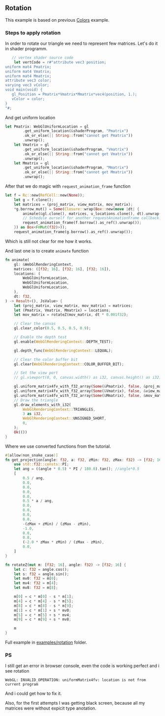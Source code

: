 ## Rotation

This example is based on previous [Colors](colors) example.

### Steps to apply rotation
In order to rotate our triangle we need to represent few matrices.
Let's do it in shader programm.
```rust
   // vertex shader source code
    let vertCode = r#"attribute vec3 position;
uniform mat4 Pmatrix;
uniform mat4 Vmatrix;
uniform mat4 Mmatrix;
attribute vec3 color;
varying vec3 vColor;
void main(void) {
   gl_Position = Pmatrix*Vmatrix*Mmatrix*vec4(position, 1.);
   vColor = color;
}
"#;
```
And get uniform location
```rust
let Pmatrix: WebGlUniformLocation = gl
        .get_uniform_location(&shaderProgram, "Pmatrix")
        .ok_or_else(|| String::from("cannot get Pmatrix"))
        .unwrap();
    let Vmatrix = gl
        .get_uniform_location(&shaderProgram, "Vmatrix")
        .ok_or_else(|| String::from("cannot get Vmatrix"))
        .unwrap();
    let Mmatrix = gl
        .get_uniform_location(&shaderProgram, "Mmatrix")
        .ok_or_else(|| String::from("cannot get Mmatrix"))
        .unwrap();
```

After that we do magic with `request_animation_frame` function
```rust
let f = Rc::new(RefCell::new(None));
    let g = f.clone();
    let matrices = (proj_matrix, view_matrix, mov_matrix);
    *g.borrow_mut() = Some(Closure::wrap(Box::new(move |dt| {
        animate(&gl.clone(), matrices, u_locations.clone(), dt).unwrap();
        // Schedule ourself for another requestAnimationFrame callback.
        request_animation_frame(f.borrow().as_ref().unwrap());
    }) as Box<FnMut(f32)>));
    request_animation_frame(g.borrow().as_ref().unwrap());
```
Which is still not clear for me how it works.

And last one is to create `animate` function
```rust
fn animate(
    gl: &WebGlRenderingContext,
    matrices: ([f32; 16], [f32; 16], [f32; 16]),
    locations: (
        WebGlUniformLocation,
        WebGlUniformLocation,
        WebGlUniformLocation,
    ),
    dt: f32,
) -> Result<(), JsValue> {
    let (proj_matrix, view_matrix, mov_matrix) = matrices;
    let (Pmatrix, Vmatrix, Mmatrix) = locations;
    let mov_matrix = rotateZ(mov_matrix, dt * 0.001f32);

    // Clear the canvas
    gl.clear_color(0.5, 0.5, 0.5, 0.9);

    // Enable the depth test
    gl.enable(WebGlRenderingContext::DEPTH_TEST);

    gl.depth_func(WebGlRenderingContext::LEQUAL);

    // Clear the color buffer bit
    gl.clear(WebGlRenderingContext::COLOR_BUFFER_BIT);

    // Set the view port
    // gl.viewport(0, 0, canvas.width() as i32, canvas.height() as i32);

    gl.uniform_matrix4fv_with_f32_array(Some(&Pmatrix), false, &proj_matrix);
    gl.uniform_matrix4fv_with_f32_array(Some(&Vmatrix), false, &view_matrix);
    gl.uniform_matrix4fv_with_f32_array(Some(&Mmatrix), false, &mov_matrix);
    // Draw the triangle
    gl.draw_elements_with_i32(
        WebGlRenderingContext::TRIANGLES,
        3 as i32,
        WebGlRenderingContext::UNSIGNED_SHORT,
        0,
    );
    Ok(())
}
```

Where we use converted functions from the tutorial.
```rust
#[allow(non_snake_case)]
fn get_projection(angle: f32, a: f32, zMin: f32, zMax: f32) -> [f32; 16] {
    use std::f32::consts::PI;
    let ang = ((angle * 0.5) * PI / 180.0).tan(); //angle*0.5
    [
        0.5 / ang,
        0.0,
        0.0,
        0.0,
        0.0,
        0.5 * a / ang,
        0.0,
        0.0,
        0.0,
        0.0,
        -(zMax + zMin) / (zMax - zMin),
        -1.0,
        0.0,
        0.0,
        (-2.0 * zMax * zMin) / (zMax - zMin),
        0.0,
    ]
}

fn rotateZ(mut m: [f32; 16], angle: f32) -> [f32; 16] {
    let c: f32 = angle.cos();
    let s: f32 = angle.sin();
    let mv0: f32 = m[0];
    let mv4: f32 = m[4];
    let mv8: f32 = m[8];

    m[0] = c * m[0] - s * m[1];
    m[4] = c * m[4] - s * m[5];
    m[8] = c * m[8] - s * m[9];
    m[1] = c * m[1] + s * mv0;
    m[5] = c * m[5] + s * mv4;
    m[9] = c * m[9] + s * mv8;

    m
}
```

Full example in [examples/rotation](../examples/rotation) folder.

### PS
I still get an error in browser console, even the code is working perfect and i see rotation
```
WebGL: INVALID_OPERATION: uniformMatrix4fv: location is not from current program
```
And i could get how to fix it.

Also, for the first attempts I was getting black screen, because all my matrices were without expicit type anotation.
